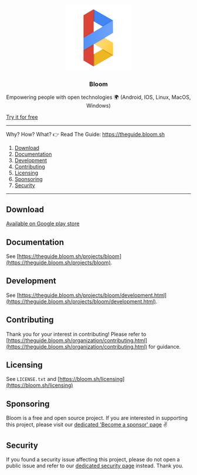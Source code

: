 <p align="center">
  <img alt="bloom logo" src="bloom_256.png" height="180" />
  <h3 align="center">Bloom</h3>
  <p align="center">Empowering people with open technologies 🌍 (Android, IOS, Linux, MacOS, Windows)</p>
</p>

[Try it for free](https://bloom.sh/download)

--------

Why? How? What? 👉 Read The Guide: https://theguide.bloom.sh

1. [Download](#download)
2. [Documentation](#documentation)
3. [Development](#development)
4. [Contributing](#contributing)
5. [Licensing](#licensing)
6. [Sponsoring](#sponsoring)
7. [Security](#security)

--------

## Download

[Available on Google play store](https://play.google.com/store/apps/details?id=com.bloom42.bloomx)


## Documentation

See [https://theguide.bloom.sh/projects/bloom](https://theguide.bloom.sh/projects/bloom).


## Development

See [https://theguide.bloom.sh/projects/bloom/development.html](https://theguide.bloom.sh/projects/bloom/development.html).


## Contributing

Thank you for your interest in contributing! Please refer to
[https://theguide.bloom.sh/organization/contributing.html](https://theguide.bloom.sh/organization/contributing.html) for guidance.



## Licensing

See `LICENSE.txt` and [https://bloom.sh/licensing](https://bloom.sh/licensing)


## Sponsoring

Bloom is a free and open source project. If you are interested in supporting this project, please visit our
[dedicated 'Become a sponsor' page](https://bloom.sh/become-a-sponsor) ✌️


## Security

If you found a security issue affecting this project, please do not open a public issue and refer to our
[dedicated security page](https://bloom.sh/security) instead. Thank you.
